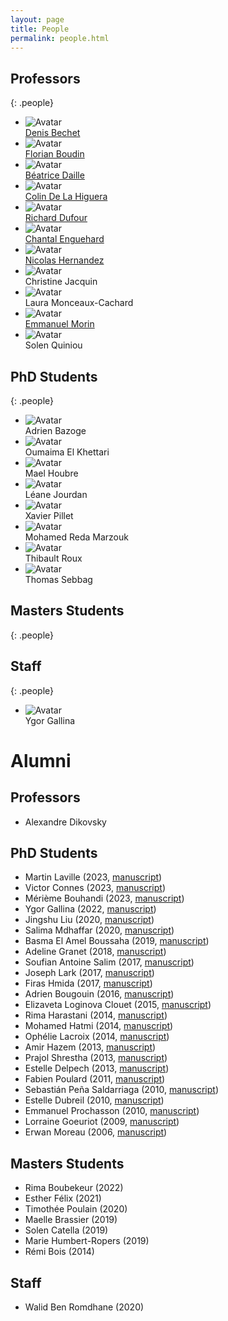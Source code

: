 ```yaml
---
layout: page
title: People
permalink: people.html
---
```


## Professors

{: .people}
- ![Avatar](/img/bechet.jpg) <br/> [Denis Bechet](https://pagesperso.ls2n.fr/~bechet-d/)
- ![Avatar](/img/boudin.jpg) <br/> [Florian Boudin](https://boudinfl.github.io/)
- ![Avatar](/img/daille.jpg) <br/> [Béatrice Daille](http://bdaille.com/)
- ![Avatar](/img/delahiguera.jpg) <br/> [Colin De La Higuera](http://pagesperso.lina.univ-nantes.fr/~cdlh/)
- ![Avatar](/img/dufour.jpg) <br/> [Richard Dufour](https://cv.archives-ouvertes.fr/richard-dufour)
- ![Avatar](/img/enguehard.jpg) <br/> [Chantal Enguehard](http://pagesperso.ls2n.fr/~enguehard-c/)
- ![Avatar](/img/hernandez.jpg) <br/> [Nicolas Hernandez](https://nicolashernandez.github.io/)
- ![Avatar](/img/avatar.png) <br/> Christine Jacquin
- ![Avatar](/img/avatar.png) <br/> Laura Monceaux-Cachard
- ![Avatar](/img/morin.jpg) <br/> [Emmanuel Morin](https://pagesperso.ls2n.fr/~morin-e/index.htm)
- ![Avatar](/img/quiniou.jpg) <br/> Solen Quiniou

## PhD Students

{: .people}
- ![Avatar](/img/bazogue.jpg) <br/> Adrien Bazoge
- ![Avatar](/img/el-khettari.jpg) <br/> Oumaima El Khettari
- ![Avatar](/img/houbre.jpg) <br/> Mael Houbre
- ![Avatar](/img/jourdan.jpg) <br/> Léane Jourdan
- ![Avatar](/img/avatar.jpg) <br/> Xavier Pillet
- ![Avatar](/img/avatar.png) <br/> Mohamed Reda Marzouk
- ![Avatar](/img/avatar.png) <br/> Thibault Roux
- ![Avatar](/img/avatar.png) <br/> Thomas Sebbag
        
## Masters Students

{: .people}


## Staff

{: .people}
- ![Avatar](/img/avatar.png) <br/> Ygor Gallina      


# Alumni

## Professors

- Alexandre Dikovsky

## PhD Students

- Martin Laville (2023, [manuscript][laville-2023])
- Victor Connes (2023, [manuscript][connes-2023])
- Mérième Bouhandi (2023, [manuscript][bouhandi-2023])
- Ygor Gallina (2022, [manuscript][gallina-2022])
- Jingshu Liu (2020, [manuscript][yingshu-2020])
- Salima Mdhaffar (2020, [manuscript][mdhaffar-2020])
- Basma El Amel Boussaha (2019, [manuscript][boussaha-2019])
- Adeline Granet (2018, [manuscript][granet-2018])
- Soufian Antoine Salim (2017, [manuscript][salim-2017])
- Joseph Lark (2017, [manuscript][lark-2017])
- Firas Hmida (2017, [manuscript][hmida-2017])
- Adrien Bougouin (2016, [manuscript][bougouin-2016])
- Elizaveta Loginova Clouet (2015, [manuscript][clouet-2015])
- Rima Harastani (2014, [manuscript][harastani-2014])
- Mohamed Hatmi (2014, [manuscript][hatmi-2014])
- Ophélie Lacroix (2014, [manuscript][lacroix-2014])
- Amir Hazem (2013, [manuscript][hazem-2013])
- Prajol Shrestha (2013, [manuscript][shrestha-2013])
- Estelle Delpech (2013, [manuscript][delpech-2013])
- Fabien Poulard (2011, [manuscript][poulard-2011])
- Sebastián Peña Saldarriaga (2010, [manuscript][saldarriaga-2010])
- Estelle Dubreil (2010, [manuscript][dubreil-2010])
- Emmanuel Prochasson (2010, [manuscript][prochasson-2010])
- Lorraine Goeuriot (2009, [manuscript][goeuriot-2009])
- Erwan Moreau (2006, [manuscript][moreau-2006])

## Masters Students

- Rima Boubekeur (2022)
- Esther Félix (2021)
- Timothée Poulain (2020)
- Maelle Brassier (2019)
- Solen Catella (2019)
- Marie Humbert-Ropers (2019)
- Rémi Bois (2014)

## Staff

- Walid Ben Romdhane (2020)

[laville-2023]: http://www.theses.fr/2023NANU4009 "Évaluation en extraction de lexiques bilingues à partir de corpus comparables"
[connes-2023]: http://www.theses.fr/2023NANU4006 "Recommandation de Ressources Éducatives Libres dans le projet X5GON"
[bouhandi-2023]: http://www.theses.fr/s211069 "Amélioration endogène des modèles de langue - Application aux domaines de spécialité"
[gallina-2022]: http://www.theses.fr/s210357 "Indexation de bout-en-bout dans les bibliothèques numériques scientifiques"
[mdhaffar-2020]: https://hal.archives-ouvertes.fr/tel-02902466/document "Reconnaissance de la parole dans un contexte de cours magistraux : évaluation, avancées et enrichissement"
[yingshu-2020]: https://hal.archives-ouvertes.fr/tel-02938554/document "Unsupervised cross-lingual representation modeling for variable length phrases"
[boussaha-2019]: https://hal.archives-ouvertes.fr/tel-02926608/document "Response Selection for End-to-End Retrieval-Based Dialogue Systems"
[granet-2018]: https://hal.archives-ouvertes.fr/tel-02925118/document "Extraction d’information dans des documents manuscrits anciens"
[salim-2017]: https://hal.archives-ouvertes.fr/tel-01723018/document "Analyse discursive et multi-modale des conversations écrites en ligne portées sur la résolution de problèmes"
[lark-2017]: https://tel.archives-ouvertes.fr/tel-01630619/document "Construction semi-automatique de ressources pour la fouille d'opinion"
[hmida-2017]: https://tel.archives-ouvertes.fr/tel-01725324/document "Identification et exploitation de contextes riches en connaissances pour l’aide à la traduction terminologique"
[bougouin-2016]: https://hal.archives-ouvertes.fr/tel-02930615/document "Indexation automatique par termes-clés en domaines de spécialité"
[clouet-2015]: https://hal.archives-ouvertes.fr/tel-01116104/document "Traitement automatique des termes composés : segmentation, traduction et variation"
[hatmi-2014]: https://hal.archives-ouvertes.fr/tel-01154811/document "Reconnaissance des entités nommées dans des documents multimodaux"
[harastani-2014]: https://tel.archives-ouvertes.fr/tel-00949025/document "Alignement lexical en corpus comparables : le cas des composés savants et des adjectifs relationnels"
[lacroix-2014]: https://hal.archives-ouvertes.fr/tel-01112072/document "De l’étiquetage syntaxique pour les grammaires catégorielles de dépendances à l’analyse par transition dans le domaine de l’analyse en dépendances non-projective"
[hazem-2013]: https://tel.archives-ouvertes.fr/tel-00946914/document "Extraction de lexiques bilingues à partir de corpus comparables"
[shrestha-2013]: https://tel.archives-ouvertes.fr/tel-00909179/document "Multimodal Monolingual Comparable Corpus Alignment"
[delpech-2013]: https://tel.archives-ouvertes.fr/tel-00905930/document "Traduction assistée par ordinateur et corpus comparables : contributions à la traduction compositionnelle"
[poulard-2011]: https://tel.archives-ouvertes.fr/tel-00590708v2/document "Détection de dérivation de texte"
[saldarriaga-2010]: https://tel.archives-ouvertes.fr/tel-00483684/document "Approches textuelles pour la catégorisation et la recherche de documents manuscrits en-ligne"
[dubreil-2010]: https://tel.archives-ouvertes.fr/tel-00486063/document "La dimension argumentative des collocations textuelles en corpus électronique spécialisé au domaine du TAL(N)"
[prochasson-2010]: https://tel.archives-ouvertes.fr/tel-00462248/document "Alignement multilingue en corpus comparables spécialisés"
[goeuriot-2009]: https://tel.archives-ouvertes.fr/tel-00474405/document "Découverte et caractérisation des corpus comparables spécialisés"
[moreau-2006]: https://tel.archives-ouvertes.fr/tel-00487042/document "Acquisition de grammaires lexicalisées pour les langues naturelles"


